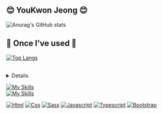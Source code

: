 ## 😊 YouKwon Jeong 😊
![Anurag's GitHub stats](https://github-readme-stats.vercel.app/api?username=youkwon515&show_icons=true&theme=dark) <br>

## 🔨 Once I've used 🔨
[![Top Langs](https://github-readme-stats.vercel.app/api/top-langs/?username=youkwon515&hide_progress=true)](https://github.com/anuraghazra/github-readme-stats) <br><br>

<details>
  <a href="https://github.com/youkwon515">
    <img src="https://github-readme-stats.vercel.app/api/top-langs/?username=youkwon515&langs_count=10&exclude_repo=&hide=jupyter%20notebook,vim%20script,cmake,makefile,batchfile,emacs%20lisp,css,html&layout=default&card_width=699&hide_border=true&theme=transparent" />
  </a>
</details>

[![My Skills](https://skillicons.dev/icons?i=js,ts,html,css,scss)](https://skillicons.dev) <br>
[![My Skills](https://skillicons.dev/icons?i=react,nodejs,django,python,vscode,mysql,aws,stackoverflow)](https://skillicons.dev)

[![Html](https://img.shields.io/badge/html5-black?style=for-the-badge&logo=html5)](https://github.com/youkwon515)
[![Css](https://img.shields.io/badge/css3-black?style=for-the-badge&logo=css3)](https://github.com/youkwon515)
[![Sass](https://img.shields.io/badge/sass-black?style=for-the-badge&logo=sass)](https://github.com/youkwon515)
[![Javascript](https://img.shields.io/badge/js-black?style=for-the-badge&logo=javascript)](https://github.com/youkwon515)
[![Typescript](https://img.shields.io/badge/ts-black?style=for-the-badge&logo=typescript)](https://github.com/youkwon515)
[![Bootstrap](https://img.shields.io/badge/bootstrap-black?style=for-the-badge&logo=bootstrap)](https://github.com/youkwon515) <br>

